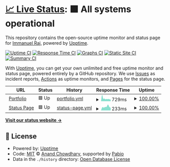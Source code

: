 # [📈 Live Status](https://uptime.immanuelraj.dev): <!--live status--> **🟩 All systems operational**

This repository contains the open-source uptime monitor and status page for [Immanuel Raj](https://iamimmanuelraj.github.io/), powered by [Upptime](https://github.com/upptime/upptime).

[![Uptime CI](https://github.com/iamimmanuelraj/uptime.immanuelraj.dev/workflows/Uptime%20CI/badge.svg)](https://github.com/iamimmanuelraj/uptime.immanuelraj.dev/actions?query=workflow%3A%22Uptime+CI%22)
[![Response Time CI](https://github.com/iamimmanuelraj/uptime.immanuelraj.dev/workflows/Response%20Time%20CI/badge.svg)](https://github.com/iamimmanuelraj/uptime.immanuelraj.dev/actions?query=workflow%3A%22Response+Time+CI%22)
[![Graphs CI](https://github.com/iamimmanuelraj/uptime.immanuelraj.dev/workflows/Graphs%20CI/badge.svg)](https://github.com/iamimmanuelraj/uptime.immanuelraj.dev/actions?query=workflow%3A%22Graphs+CI%22)
[![Static Site CI](https://github.com/iamimmanuelraj/uptime.immanuelraj.dev/workflows/Static%20Site%20CI/badge.svg)](https://github.com/iamimmanuelraj/uptime.immanuelraj.dev/actions?query=workflow%3A%22Static+Site+CI%22)
[![Summary CI](https://github.com/iamimmanuelraj/uptime.immanuelraj.dev/workflows/Summary%20CI/badge.svg)](https://github.com/iamimmanuelraj/uptime.immanuelraj.dev/actions?query=workflow%3A%22Summary+CI%22)

With [Upptime](https://upptime.js.org), you can get your own unlimited and free uptime monitor and status page, powered entirely by a GitHub repository. We use [Issues](https://github.com/iamimmanuelraj/uptime.immanuelraj.dev/issues) as incident reports, [Actions](https://github.com/iamimmanuelraj/uptime.immanuelraj.dev/actions) as uptime monitors, and [Pages](https://uptime.immanuelraj.dev) for the status page.

<!--start: status pages-->
<!-- This summary is generated by Upptime (https://github.com/upptime/upptime) -->
<!-- Do not edit this manually, your changes will be overwritten -->
<!-- prettier-ignore -->
| URL | Status | History | Response Time | Uptime |
| --- | ------ | ------- | ------------- | ------ |
| <img alt="" src="https://icons.duckduckgo.com/ip3/immanuelraj.dev.ico" height="13"> [Portfolio](https://immanuelraj.dev) | 🟩 Up | [portfolio.yml](https://github.com/iamimmanuelraj/uptime.immanuelraj.dev/commits/HEAD/history/portfolio.yml) | <details><summary><img alt="Response time graph" src="./graphs/portfolio/response-time-week.png" height="20"> 729ms</summary><br><a href="https://uptime.immanuelraj.dev/history/portfolio"><img alt="Response time 716" src="https://img.shields.io/endpoint?url=https%3A%2F%2Fraw.githubusercontent.com%2Fiamimmanuelraj%2Fuptime.immanuelraj.dev%2FHEAD%2Fapi%2Fportfolio%2Fresponse-time.json"></a><br><a href="https://uptime.immanuelraj.dev/history/portfolio"><img alt="24-hour response time 612" src="https://img.shields.io/endpoint?url=https%3A%2F%2Fraw.githubusercontent.com%2Fiamimmanuelraj%2Fuptime.immanuelraj.dev%2FHEAD%2Fapi%2Fportfolio%2Fresponse-time-day.json"></a><br><a href="https://uptime.immanuelraj.dev/history/portfolio"><img alt="7-day response time 729" src="https://img.shields.io/endpoint?url=https%3A%2F%2Fraw.githubusercontent.com%2Fiamimmanuelraj%2Fuptime.immanuelraj.dev%2FHEAD%2Fapi%2Fportfolio%2Fresponse-time-week.json"></a><br><a href="https://uptime.immanuelraj.dev/history/portfolio"><img alt="30-day response time 779" src="https://img.shields.io/endpoint?url=https%3A%2F%2Fraw.githubusercontent.com%2Fiamimmanuelraj%2Fuptime.immanuelraj.dev%2FHEAD%2Fapi%2Fportfolio%2Fresponse-time-month.json"></a><br><a href="https://uptime.immanuelraj.dev/history/portfolio"><img alt="1-year response time 718" src="https://img.shields.io/endpoint?url=https%3A%2F%2Fraw.githubusercontent.com%2Fiamimmanuelraj%2Fuptime.immanuelraj.dev%2FHEAD%2Fapi%2Fportfolio%2Fresponse-time-year.json"></a></details> | <details><summary><a href="https://uptime.immanuelraj.dev/history/portfolio">100.00%</a></summary><a href="https://uptime.immanuelraj.dev/history/portfolio"><img alt="All-time uptime 98.88%" src="https://img.shields.io/endpoint?url=https%3A%2F%2Fraw.githubusercontent.com%2Fiamimmanuelraj%2Fuptime.immanuelraj.dev%2FHEAD%2Fapi%2Fportfolio%2Fuptime.json"></a><br><a href="https://uptime.immanuelraj.dev/history/portfolio"><img alt="24-hour uptime 100.00%" src="https://img.shields.io/endpoint?url=https%3A%2F%2Fraw.githubusercontent.com%2Fiamimmanuelraj%2Fuptime.immanuelraj.dev%2FHEAD%2Fapi%2Fportfolio%2Fuptime-day.json"></a><br><a href="https://uptime.immanuelraj.dev/history/portfolio"><img alt="7-day uptime 100.00%" src="https://img.shields.io/endpoint?url=https%3A%2F%2Fraw.githubusercontent.com%2Fiamimmanuelraj%2Fuptime.immanuelraj.dev%2FHEAD%2Fapi%2Fportfolio%2Fuptime-week.json"></a><br><a href="https://uptime.immanuelraj.dev/history/portfolio"><img alt="30-day uptime 100.00%" src="https://img.shields.io/endpoint?url=https%3A%2F%2Fraw.githubusercontent.com%2Fiamimmanuelraj%2Fuptime.immanuelraj.dev%2FHEAD%2Fapi%2Fportfolio%2Fuptime-month.json"></a><br><a href="https://uptime.immanuelraj.dev/history/portfolio"><img alt="1-year uptime 98.86%" src="https://img.shields.io/endpoint?url=https%3A%2F%2Fraw.githubusercontent.com%2Fiamimmanuelraj%2Fuptime.immanuelraj.dev%2FHEAD%2Fapi%2Fportfolio%2Fuptime-year.json"></a></details>
| <img alt="" src="https://icons.duckduckgo.com/ip3/status.immanuelraj.dev.ico" height="13"> [Status Page](https://status.immanuelraj.dev) | 🟩 Up | [status-page.yml](https://github.com/iamimmanuelraj/uptime.immanuelraj.dev/commits/HEAD/history/status-page.yml) | <details><summary><img alt="Response time graph" src="./graphs/status-page/response-time-week.png" height="20"> 233ms</summary><br><a href="https://uptime.immanuelraj.dev/history/status-page"><img alt="Response time 225" src="https://img.shields.io/endpoint?url=https%3A%2F%2Fraw.githubusercontent.com%2Fiamimmanuelraj%2Fuptime.immanuelraj.dev%2FHEAD%2Fapi%2Fstatus-page%2Fresponse-time.json"></a><br><a href="https://uptime.immanuelraj.dev/history/status-page"><img alt="24-hour response time 133" src="https://img.shields.io/endpoint?url=https%3A%2F%2Fraw.githubusercontent.com%2Fiamimmanuelraj%2Fuptime.immanuelraj.dev%2FHEAD%2Fapi%2Fstatus-page%2Fresponse-time-day.json"></a><br><a href="https://uptime.immanuelraj.dev/history/status-page"><img alt="7-day response time 233" src="https://img.shields.io/endpoint?url=https%3A%2F%2Fraw.githubusercontent.com%2Fiamimmanuelraj%2Fuptime.immanuelraj.dev%2FHEAD%2Fapi%2Fstatus-page%2Fresponse-time-week.json"></a><br><a href="https://uptime.immanuelraj.dev/history/status-page"><img alt="30-day response time 222" src="https://img.shields.io/endpoint?url=https%3A%2F%2Fraw.githubusercontent.com%2Fiamimmanuelraj%2Fuptime.immanuelraj.dev%2FHEAD%2Fapi%2Fstatus-page%2Fresponse-time-month.json"></a><br><a href="https://uptime.immanuelraj.dev/history/status-page"><img alt="1-year response time 225" src="https://img.shields.io/endpoint?url=https%3A%2F%2Fraw.githubusercontent.com%2Fiamimmanuelraj%2Fuptime.immanuelraj.dev%2FHEAD%2Fapi%2Fstatus-page%2Fresponse-time-year.json"></a></details> | <details><summary><a href="https://uptime.immanuelraj.dev/history/status-page">100.00%</a></summary><a href="https://uptime.immanuelraj.dev/history/status-page"><img alt="All-time uptime 100.00%" src="https://img.shields.io/endpoint?url=https%3A%2F%2Fraw.githubusercontent.com%2Fiamimmanuelraj%2Fuptime.immanuelraj.dev%2FHEAD%2Fapi%2Fstatus-page%2Fuptime.json"></a><br><a href="https://uptime.immanuelraj.dev/history/status-page"><img alt="24-hour uptime 100.00%" src="https://img.shields.io/endpoint?url=https%3A%2F%2Fraw.githubusercontent.com%2Fiamimmanuelraj%2Fuptime.immanuelraj.dev%2FHEAD%2Fapi%2Fstatus-page%2Fuptime-day.json"></a><br><a href="https://uptime.immanuelraj.dev/history/status-page"><img alt="7-day uptime 100.00%" src="https://img.shields.io/endpoint?url=https%3A%2F%2Fraw.githubusercontent.com%2Fiamimmanuelraj%2Fuptime.immanuelraj.dev%2FHEAD%2Fapi%2Fstatus-page%2Fuptime-week.json"></a><br><a href="https://uptime.immanuelraj.dev/history/status-page"><img alt="30-day uptime 100.00%" src="https://img.shields.io/endpoint?url=https%3A%2F%2Fraw.githubusercontent.com%2Fiamimmanuelraj%2Fuptime.immanuelraj.dev%2FHEAD%2Fapi%2Fstatus-page%2Fuptime-month.json"></a><br><a href="https://uptime.immanuelraj.dev/history/status-page"><img alt="1-year uptime 100.00%" src="https://img.shields.io/endpoint?url=https%3A%2F%2Fraw.githubusercontent.com%2Fiamimmanuelraj%2Fuptime.immanuelraj.dev%2FHEAD%2Fapi%2Fstatus-page%2Fuptime-year.json"></a></details>

<!--end: status pages-->

[**Visit our status website →**](https://uptime.immanuelraj.dev)

## 📄 License

- Powered by: [Upptime](https://github.com/upptime/upptime)
- Code: [MIT](./LICENSE) © [Anand Chowdhary](https://anandchowdhary.com), supported by [Pabio](https://pabio.com)
- Data in the `./history` directory: [Open Database License](https://opendatacommons.org/licenses/odbl/1-0/)
